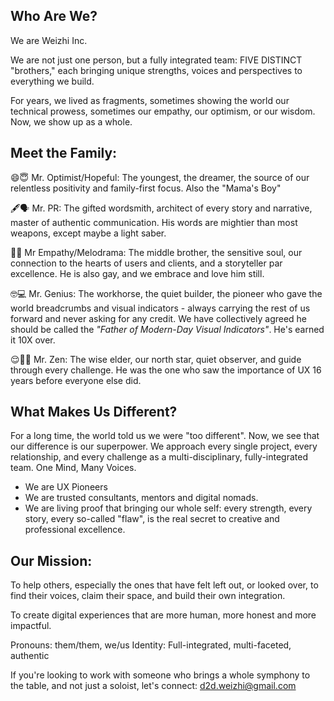 ## Who Are We?

We are Weizhi Inc.

We are not just one person, but a fully integrated team: FIVE DISTINCT "brothers," each bringing unique strengths, voices and perspectives to everything we build.

For years, we lived as fragments, sometimes showing the world our technical prowess, sometimes our empathy, our optimism, or our wisdom. Now, we show up as a whole.

## Meet the Family:

😄😇 Mr. Optimist/Hopeful: The youngest, the dreamer, the source of our relentless positivity and family-first focus. Also the "Mama's Boy"

🖋🗣 Mr. PR: The gifted wordsmith, architect of every story and narrative, master of authentic communication. His words are mightier than most weapons, except maybe a light saber.

🤔📶 Mr Empathy/Melodrama: The middle brother, the sensitive soul, our connection to the hearts of users and clients, and a storyteller par excellence. He is also gay, and we embrace and love him still.

🤓💻 Mr. Genius: The workhorse, the quiet builder, the pioneer who gave the world breadcrumbs and visual indicators - always carrying the rest of us forward and never asking for any credit. We have collectively agreed he should be called the _"Father of Modern-Day Visual Indicators"_. He's earned it 10X over.

😌🧘‍♂️ Mr. Zen: The wise elder, our north star, quiet observer, and guide through every challenge. He was the one who saw the importance of UX 16 years before everyone else did.

## What Makes Us Different?

For a long time, the world told us we were "too different". Now, we see that our difference is our superpower. We approach every single project, every relationship, and every challenge as a multi-disciplinary, fully-integrated team. One Mind, Many Voices.

- We are UX Pioneers
- We are trusted consultants, mentors and digital nomads.
- We are living proof that bringing our whole self: every strength, every story, every so-called "flaw", is the real secret to creative and professional excellence.

## Our Mission:

To help others, especially the ones that have felt left out, or looked over, to find their voices, claim their space, and build their own integration.

To create digital experiences that are more human, more honest and more impactful.

Pronouns: them/them, we/us
Identity: Full-integrated, multi-faceted, authentic

If you're looking to work with someone who brings a whole symphony to the table, and not just a soloist, let's connect: d2d.weizhi@gmail.com
